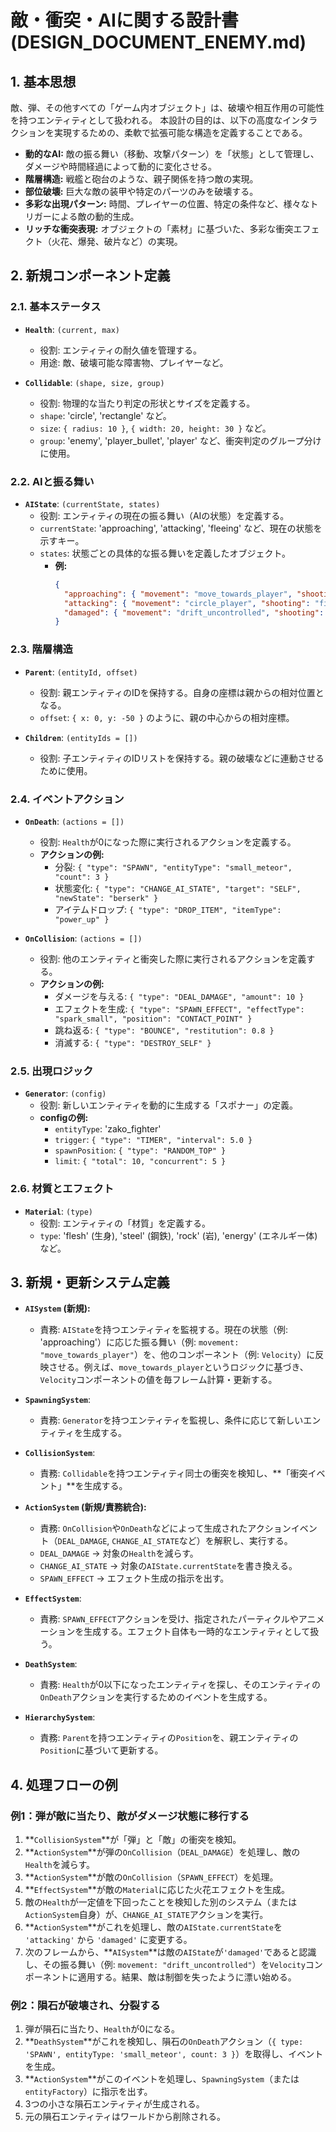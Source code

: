 # 敵・衝突・AIに関する設計書 (DESIGN_DOCUMENT_ENEMY.md)

## 1. 基本思想

敵、弾、その他すべての「ゲーム内オブジェクト」は、破壊や相互作用の可能性を持つエンティティとして扱われる。
本設計の目的は、以下の高度なインタラクションを実現するための、柔軟で拡張可能な構造を定義することである。

*   **動的なAI:** 敵の振る舞い（移動、攻撃パターン）を「状態」として管理し、ダメージや時間経過によって動的に変化させる。
*   **階層構造:** 戦艦と砲台のような、親子関係を持つ敵の実現。
*   **部位破壊:** 巨大な敵の装甲や特定のパーツのみを破壊する。
*   **多彩な出現パターン:** 時間、プレイヤーの位置、特定の条件など、様々なトリガーによる敵の動的生成。
*   **リッチな衝突表現:** オブジェクトの「素材」に基づいた、多彩な衝突エフェクト（火花、爆発、破片など）の実現。

## 2. 新規コンポーネント定義

### 2.1. 基本ステータス

*   **`Health`**: `(current, max)`
    *   役割: エンティティの耐久値を管理する。
    *   用途: 敵、破壊可能な障害物、プレイヤーなど。

*   **`Collidable`**: `(shape, size, group)`
    *   役割: 物理的な当たり判定の形状とサイズを定義する。
    *   `shape`: 'circle', 'rectangle' など。
    *   `size`: `{ radius: 10 }`, `{ width: 20, height: 30 }` など。
    *   `group`: 'enemy', 'player_bullet', 'player' など、衝突判定のグループ分けに使用。

### 2.2. AIと振る舞い

*   **`AIState`**: `(currentState, states)`
    *   役割: エンティティの現在の振る舞い（AIの状態）を定義する。
    *   `currentState`: 'approaching', 'attacking', 'fleeing' など、現在の状態を示すキー。
    *   `states`: 状態ごとの具体的な振る舞いを定義したオブジェクト。
        *   **例:**
            ```json
            {
              "approaching": { "movement": "move_towards_player", "shooting": "none" },
              "attacking": { "movement": "circle_player", "shooting": "fire_main_gun" },
              "damaged": { "movement": "drift_uncontrolled", "shooting": "none" }
            }
            ```

### 2.3. 階層構造

*   **`Parent`**: `(entityId, offset)`
    *   役割: 親エンティティのIDを保持する。自身の座標は親からの相対位置となる。
    *   `offset`: `{ x: 0, y: -50 }` のように、親の中心からの相対座標。

*   **`Children`**: `(entityIds = [])`
    *   役割: 子エンティティのIDリストを保持する。親の破壊などに連動させるために使用。

### 2.4. イベントアクション

*   **`OnDeath`**: `(actions = [])`
    *   役割: `Health`が0になった際に実行されるアクションを定義する。
    *   **アクションの例:**
        *   分裂: `{ "type": "SPAWN", "entityType": "small_meteor", "count": 3 }`
        *   状態変化: `{ "type": "CHANGE_AI_STATE", "target": "SELF", "newState": "berserk" }`
        *   アイテムドロップ: `{ "type": "DROP_ITEM", "itemType": "power_up" }`

*   **`OnCollision`**: `(actions = [])`
    *   役割: 他のエンティティと衝突した際に実行されるアクションを定義する。
    *   **アクションの例:**
        *   ダメージを与える: `{ "type": "DEAL_DAMAGE", "amount": 10 }`
        *   エフェクトを生成: `{ "type": "SPAWN_EFFECT", "effectType": "spark_small", "position": "CONTACT_POINT" }`
        *   跳ね返る: `{ "type": "BOUNCE", "restitution": 0.8 }`
        *   消滅する: `{ "type": "DESTROY_SELF" }`

### 2.5. 出現ロジック

*   **`Generator`**: `(config)`
    *   役割: 新しいエンティティを動的に生成する「スポナー」の定義。
    *   **configの例:**
        *   `entityType`: 'zako_fighter'
        *   `trigger`: `{ "type": "TIMER", "interval": 5.0 }`
        *   `spawnPosition`: `{ "type": "RANDOM_TOP" }`
        *   `limit`: `{ "total": 10, "concurrent": 5 }`

### 2.6. 材質とエフェクト

*   **`Material`**: `(type)`
    *   役割: エンティティの「材質」を定義する。
    *   `type`: 'flesh' (生身), 'steel' (鋼鉄), 'rock' (岩), 'energy' (エネルギー体) など。

## 3. 新規・更新システム定義

*   **`AISystem` (新規):**
    *   責務: `AIState`を持つエンティティを監視する。現在の状態（例: 'approaching'）に応じた振る舞い（例: `movement: "move_towards_player"`）を、他のコンポーネント（例: `Velocity`）に反映させる。例えば、`move_towards_player`というロジックに基づき、`Velocity`コンポーネントの値を毎フレーム計算・更新する。

*   **`SpawningSystem`**:
    *   責務: `Generator`を持つエンティティを監視し、条件に応じて新しいエンティティを生成する。

*   **`CollisionSystem`**:
    *   責務: `Collidable`を持つエンティティ同士の衝突を検知し、**「衝突イベント」**を生成する。

*   **`ActionSystem` (新規/責務統合):**
    *   責務: `OnCollision`や`OnDeath`などによって生成されたアクションイベント（`DEAL_DAMAGE`, `CHANGE_AI_STATE`など）を解釈し、実行する。
    *   `DEAL_DAMAGE` -> 対象の`Health`を減らす。
    *   `CHANGE_AI_STATE` -> 対象の`AIState.currentState`を書き換える。
    *   `SPAWN_EFFECT` -> エフェクト生成の指示を出す。

*   **`EffectSystem`**:
    *   責務: `SPAWN_EFFECT`アクションを受け、指定されたパーティクルやアニメーションを生成する。エフェクト自体も一時的なエンティティとして扱う。

*   **`DeathSystem`**:
    *   責務: `Health`が0以下になったエンティティを探し、そのエンティティの`OnDeath`アクションを実行するためのイベントを生成する。

*   **`HierarchySystem`**:
    *   責務: `Parent`を持つエンティティの`Position`を、親エンティティの`Position`に基づいて更新する。

## 4. 処理フローの例

### 例1：弾が敵に当たり、敵がダメージ状態に移行する

1.  **`CollisionSystem`**が「弾」と「敵」の衝突を検知。
2.  **`ActionSystem`**が弾の`OnCollision`（`DEAL_DAMAGE`）を処理し、敵の`Health`を減らす。
3.  **`ActionSystem`**が敵の`OnCollision`（`SPAWN_EFFECT`）を処理。
4.  **`EffectSystem`**が敵の`Material`に応じた火花エフェクトを生成。
5.  敵の`Health`が一定値を下回ったことを検知した別のシステム（または`ActionSystem`自身）が、`CHANGE_AI_STATE`アクションを実行。
6.  **`ActionSystem`**がこれを処理し、敵の`AIState.currentState`を `'attacking'` から `'damaged'` に変更する。
7.  次のフレームから、**`AISystem`**は敵の`AIState`が`'damaged'`であると認識し、その振る舞い（例: `movement: "drift_uncontrolled"`）を`Velocity`コンポーネントに適用する。結果、敵は制御を失ったように漂い始める。

### 例2：隕石が破壊され、分裂する

1.  弾が隕石に当たり、`Health`が0になる。
2.  **`DeathSystem`**がこれを検知し、隕石の`OnDeath`アクション（`{ type: 'SPAWN', entityType: 'small_meteor', count: 3 }`）を取得し、イベントを生成。
3.  **`ActionSystem`**がこのイベントを処理し、`SpawningSystem`（または`entityFactory`）に指示を出す。
4.  3つの小さな隕石エンティティが生成される。
5.  元の隕石エンティティはワールドから削除される。